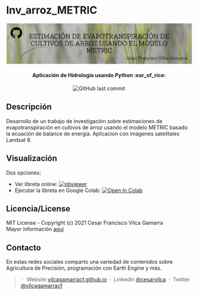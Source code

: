 # Inv_arroz_METRIC

<p align='center'>
   <img src='https://github.com/vilcagamarracf/Inv_arroz_METRIC/blob/main/figures/Github%20Cover%20-%20METRIC.png?raw=true' alt="Github Cover - METRIC"/>
</p>

<h4 align="center"> Aplicación de Hidrología usando Python :ear_of_rice: </h4>

<p align='center'>
   <img src="https://img.shields.io/github/last-commit/vilcagamarracf/Inv_arroz_METRIC?style=flat-square" alt="GitHub last commit"/>
</p>

<!-- <img src="https://github.com/vilcagamarracf/Inv_arroz_METRIC/raw/main/figures/Region_of_Interest.PNG" alt="Zona de trabajo" align='right' width=300/> -->

## Descripción 

Desarrollo de un trabajo de investigación sobre estimaciones de evapotranspiración en cultivos de arroz usando el modelo METRIC basado la ecuación de balance de energia. 
Aplicacion con imágenes satelitales Landsat 8.


## Visualización

Dos opciones:
- Ver libreta online: [![nbviewer](https://raw.githubusercontent.com/jupyter/design/master/logos/Badges/nbviewer_badge.svg)](https://nbviewer.jupyter.org/github/vilcagamarracf/Inv_arroz_METRIC/blob/main/Inv_Arroz_METRIC.ipynb)
- Ejecutar la libreta en Google Colab: <a href="https://colab.research.google.com/github/vilcagamarracf/Inv_arroz_METRIC/blob/main/Inv_Arroz_METRIC.ipynb" target="_parent"><img src="https://colab.research.google.com/assets/colab-badge.svg" alt="Open In Colab"/></a>


## Licencia/License

MIT License - Copyright (c) 2021 Cesar Francisco Vilca Gamarra \
Mayor información [aquí](https://github.com/vilcagamarracf/Inv_arroz_METRIC/blob/main/LICENSE)


## Contacto

En estas redes sociales comparto una variedad de contenidos sobre Agricultura de Precisión, programación con Earth Engine y más.

> &nbsp;&middot;&nbsp; Website [vilcagamarracf.github.io](https://vilcagamarracf.github.io/) &nbsp;&middot;&nbsp;
> LinkedIn [@cesarvilca](https://www.linkedin.com/in/cesarvilca/) &nbsp;&middot;&nbsp;
> Twitter [@vilcagamarracf](https://twitter.com/vilcagamarracf)